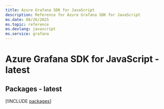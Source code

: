 ```yaml
---
title: Azure Grafana SDK for JavaScript
description: Reference for Azure Grafana SDK for JavaScript
ms.date: 08/26/2025
ms.topic: reference
ms.devlang: javascript
ms.service: grafana
---
```

# Azure Grafana SDK for JavaScript - latest
## Packages - latest
[!INCLUDE [packages](grafana-index.md)]